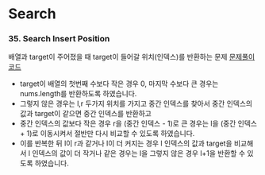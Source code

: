 # Search

### 35. Search Insert Position
배열과 target이 주어졌을 때 target이 들어갈 위치(인덱스)를 반환하는 문제
[문제풀이코드](https://github.com/hanbee1005/AlgorithmStudy/blob/master/Leetcode/202301/SearchInsertPosition.java)
- target이 배열의 첫번째 수보다 작은 경우 0, 마지막 수보다 큰 경우는 nums.length를 반환하도록 하였습니다.
- 그렇지 않은 경우는 l,r 두가지 위치를 가지고 중간 인덱스를 찾아서 중간 인덱스의 값과 target이 같으면 중간 인덱스를 반환하고
- 중간 인덱스의 값보다 작은 경우 r을 (중간 인덱스 - 1)로 큰 경우는 l을 (중간 인덱스 + 1)로 이동시켜서 절반만 다시 비교할 수 있도록 하였습니다.
- 이를 반복한 뒤 l이 r과 같거나 l이 더 커지는 경우 l 인덱스의 값과 target을 비교해서 l 인덱스의 값이 더 작거나 같은 경우는 l을 그렇지 않은 경우 l+1을 반환할 수 있도록 하였습니다. 